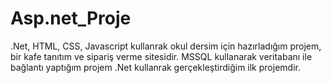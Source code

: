 # Asp.net_Proje
.Net, HTML, CSS, Javascript kullanrak okul dersim için hazırladığım projem, bir kafe tanıtım ve sipariş verme sitesidir. MSSQL kullanarak veritabanı ile bağlantı yaptığım projem .Net kullanrak gerçekleştirdiğim ilk projemdir.
